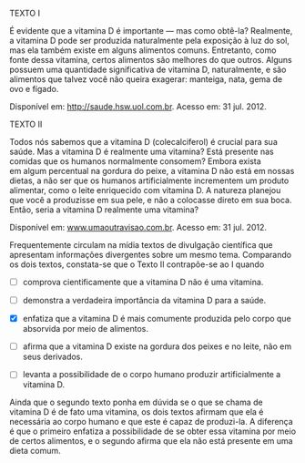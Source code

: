 

TEXTO I

É evidente que a vitamina D é importante — mas como obtê-la? Realmente, a vitamina D pode ser produzida naturalmente pela exposição à luz do sol, mas ela também existe em alguns alimentos comuns. Entretanto, como fonte dessa vitamina, certos alimentos são melhores do que outros. Alguns possuem uma quantidade significativa de vitamina D, naturalmente, e são alimentos que talvez você não queira exagerar: manteiga, nata, gema de ovo e fígado.

Disponível em: http://saude.hsw.uol.com.br. Acesso em: 31 jul. 2012.

TEXTO II

Todos nós sabemos que a vitamina D (colecalciferol) é crucial para sua saúde. Mas a vitamina D é realmente uma vitamina? Está presente nas comidas que os humanos normalmente consomem? Embora exista em algum percentual na gordura do peixe, a vitamina D não está em nossas dietas, a não ser que os humanos artificialmente incrementem um produto alimentar, como o leite enriquecido com vitamina D. A natureza planejou que você a produzisse em sua pele, e não a colocasse direto em sua boca. Então, seria a vitamina D realmente uma vitamina?

Disponível em: www.umaoutravisao.com.br. Acesso em: 31 jul. 2012.

Frequentemente circulam na mídia textos de divulgação científica que apresentam informações divergentes sobre um mesmo tema. Comparando os dois textos, constata-se que o Texto II contrapõe-se ao I quando



- [ ] comprova cientificamente que a vitamina D não é uma vitamina.
- [ ] demonstra a verdadeira importância da vitamina D para a saúde.
- [x] enfatiza que a vitamina D é mais comumente produzida pelo corpo que absorvida por meio de alimentos.
- [ ] afirma que a vitamina D existe na gordura dos peixes e no leite, não em seus derivados.
- [ ] levanta a possibilidade de o corpo humano produzir artificialmente a vitamina D.


Ainda que o segundo texto ponha em dúvida se o que se chama de vitamina D é de fato uma vitamina, os dois textos afirmam que ela é necessária ao corpo humano e que este é capaz de produzi-la. A diferença é que o primeiro enfatiza a possibilidade de se obter essa vitamina por meio de certos alimentos, e o segundo afirma que ela não está presente em uma dieta comum.

        